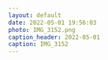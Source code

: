 ```yaml
---
layout: default
date: 2022-05-01 19:56:03
photo: IMG_3152.png
caption_header: 2022-05-01
caption: IMG_3152
---
```

